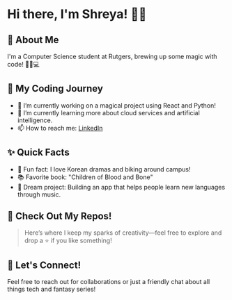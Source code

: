<!--
**shreyash618/shreyash618** is a ✨ _special_ ✨ repository because its `README.md` (this file) appears on your GitHub profile.

Here are some ideas to get you started:

- 🔭 I’m currently working on ...
- 🌱 I’m currently learning ...
- 👯 I’m looking to collaborate on ...
- 🤔 I’m looking for help with ...
- 💬 Ask me about ...
- 📫 How to reach me: ...
- 😄 Pronouns: ...
- ⚡ Fun fact: ...
-->
# Hi there, I'm Shreya! 👋🎀

## 🌸 About Me
I'm a Computer Science student at Rutgers, brewing up some magic with code! 🧙‍♀️💻

## 🌈 My Coding Journey
- 🔭 I’m currently working on a magical project using React and Python!
- 🌱 I’m currently learning more about cloud services and artificial intelligence.
- 📫 How to reach me: [LinkedIn](https://www.linkedin.com/in/shreya-shukla-8bb812165/)

## ✨ Quick Facts
- 🍿 Fun fact: I love Korean dramas and biking around campus!
- 📚 Favorite book: "Children of Blood and Bone"
- 🌟 Dream project: Building an app that helps people learn new languages through music.

<!--## 🎨 My GitHub Stats
![Shreya's GitHub stats](https://github-readme-stats.vercel.app/api?username=shreyash618&show_icons=true&theme=radical)
-->

## 📂 Check Out My Repos!
> Here’s where I keep my sparks of creativity—feel free to explore and drop a ⭐ if you like something!

## 💌 Let's Connect!
Feel free to reach out for collaborations or just a friendly chat about all things tech and fantasy series!
